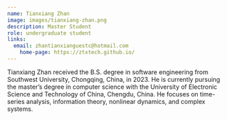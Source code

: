 ```yaml
---
name: Tianxiang Zhan
image: images/tianxiang-zhan.png
description: Master Student
role: undergraduate student
links:
  email: zhantianxianguestc@hotmail.com
    home-page: https://ztxtech.github.io/
---
```


Tianxiang Zhan received the B.S. degree in software engineering from Southwest University, Chongqing, China, in 2023. He is currently pursuing the master’s degree in computer science with the University of Electronic Science and Technology of China, Chengdu, China. He focuses on time-series analysis, information theory, nonlinear dynamics, and complex systems.
